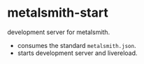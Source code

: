 # metalsmith-start

development server for metalsmith.

- consumes the standard `metalsmith.json`.
- starts development server and livereload.
